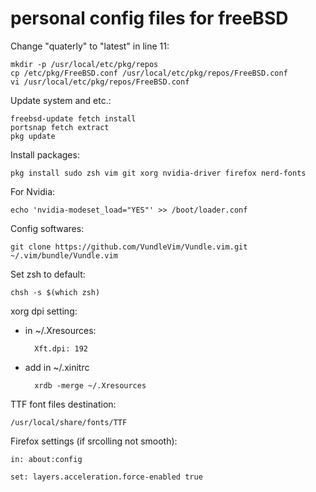 # personal config files for freeBSD

Change "quaterly" to "latest" in line 11:

    mkdir -p /usr/local/etc/pkg/repos
    cp /etc/pkg/FreeBSD.conf /usr/local/etc/pkg/repos/FreeBSD.conf
    vi /usr/local/etc/pkg/repos/FreeBSD.conf

Update system and etc.:

    freebsd-update fetch install
    portsnap fetch extract
    pkg update
    
Install packages:

    pkg install sudo zsh vim git xorg nvidia-driver firefox nerd-fonts
    
For Nvidia: 

    echo 'nvidia-modeset_load="YES"' >> /boot/loader.conf 
    
Config softwares:
    
    git clone https://github.com/VundleVim/Vundle.vim.git ~/.vim/bundle/Vundle.vim 
    
Set zsh to default:
    
    chsh -s $(which zsh)


xorg dpi setting:
- in ~/.Xresources:
    
        Xft.dpi: 192
- add in ~/.xinitrc

        xrdb -merge ~/.Xresources
TTF font files destination:

    /usr/local/share/fonts/TTF


Firefox settings (if srcolling not smooth):

    in: about:config
  
    set: layers.acceleration.force-enabled true
